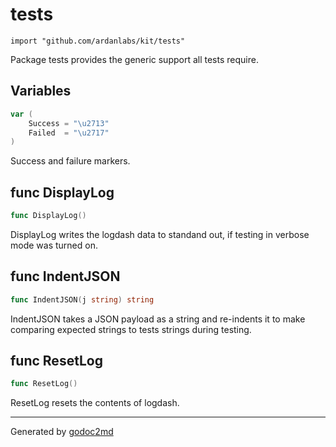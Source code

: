 
# tests
    import "github.com/ardanlabs/kit/tests"

Package tests provides the generic support all tests require.





## Variables
``` go
var (
    Success = "\u2713"
    Failed  = "\u2717"
)
```
Success and failure markers.


## func DisplayLog
``` go
func DisplayLog()
```
DisplayLog writes the logdash data to standand out, if testing in verbose mode
was turned on.


## func IndentJSON
``` go
func IndentJSON(j string) string
```
IndentJSON takes a JSON payload as a string and re-indents it to make
comparing expected strings to tests strings during testing.


## func ResetLog
``` go
func ResetLog()
```
ResetLog resets the contents of logdash.









- - -
Generated by [godoc2md](http://godoc.org/github.com/davecheney/godoc2md)